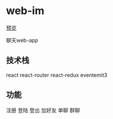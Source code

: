 # web-im

[预览](https://majianyang666.github.io/web-im/build/index.html)

聊天web-app

## 技术栈

react react-router react-redux eventemit3 

## 功能

注册 登陆 登出 加好友 单聊 群聊
